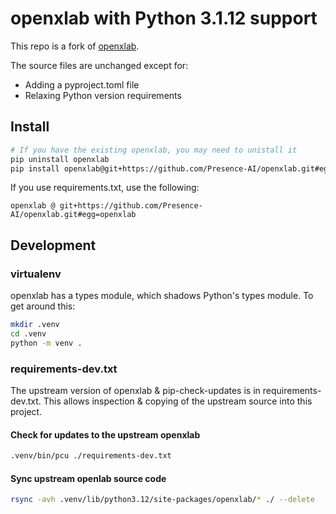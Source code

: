 # openxlab with Python 3.1.12 support

This repo is a fork of [openxlab](https://pypi.org/project/openxlab/).

The source files are unchanged except for:

- Adding a pyproject.toml file
- Relaxing Python version requirements

## Install

```sh
# If you have the existing openxlab, you may need to unistall it
pip uninstall openxlab
pip install openxlab@git+https://github.com/Presence-AI/openxlab.git#egg=openxlab
```

If you use requirements.txt, use the following:

```requirements
openxlab @ git+https://github.com/Presence-AI/openxlab.git#egg=openxlab
```

## Development

### virtualenv

openxlab has a types module, which shadows Python's types module.
To get around this:

```sh
mkdir .venv
cd .venv
python -m venv .
```

### requirements-dev.txt

The upstream version of openxlab & pip-check-updates is in requirements-dev.txt.
This allows inspection & copying of the upstream source into this project.

#### Check for updates to the upstream openxlab

```sh
.venv/bin/pcu ./requirements-dev.txt
```

#### Sync upstream openlab source code

```sh
rsync -avh .venv/lib/python3.12/site-packages/openxlab/* ./ --delete
```
